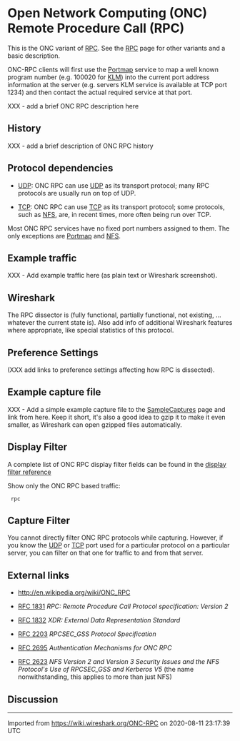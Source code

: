 # Open Network Computing (ONC) Remote Procedure Call (RPC)

This is the ONC variant of [RPC](/RPC). See the [RPC](/RPC) page for other variants and a basic description.

ONC-RPC clients will first use the [Portmap](/Portmap) service to map a well known program number (e.g. 100020 for [KLM](/KLM)) into the current port address information at the server (e.g. servers KLM service is available at TCP port 1234) and then contact the actual required service at that port.

XXX - add a brief ONC RPC description here

## History

XXX - add a brief description of ONC RPC history

## Protocol dependencies

  - [UDP](/UDP): ONC RPC can use [UDP](/UDP) as its transport protocol; many RPC protocols are usually run on top of UDP.

  - [TCP](/TCP): ONC RPC can use [TCP](/TCP) as its transport protocol; some protocols, such as [NFS](/NFS), are, in recent times, more often being run over TCP.

Most ONC RPC services have no fixed port numbers assigned to them. The only exceptions are [Portmap](/Portmap) and [NFS](/NFS).

## Example traffic

XXX - Add example traffic here (as plain text or Wireshark screenshot).

## Wireshark

The RPC dissector is (fully functional, partially functional, not existing, ... whatever the current state is). Also add info of additional Wireshark features where appropriate, like special statistics of this protocol.

## Preference Settings

(XXX add links to preference settings affecting how RPC is dissected).

## Example capture file

XXX - Add a simple example capture file to the [SampleCaptures](/SampleCaptures) page and link from here. Keep it short, it's also a good idea to gzip it to make it even smaller, as Wireshark can open gzipped files automatically.

## Display Filter

A complete list of ONC RPC display filter fields can be found in the [display filter reference](http://www.wireshark.org/docs/dfref/r/rpc.html)

Show only the ONC RPC based traffic:

``` 
 rpc 
```

## Capture Filter

You cannot directly filter ONC RPC protocols while capturing. However, if you know the [UDP](/UDP) or [TCP](/TCP) port used for a particular protocol on a particular server, you can filter on that one for traffic to and from that server.

## External links

  - <http://en.wikipedia.org/wiki/ONC_RPC>

  - [RFC 1831](http://www.ietf.org/rfc/rfc1831.txt) *RPC: Remote Procedure Call Protocol specification: Version 2*

  - [RFC 1832](http://www.ietf.org/rfc/rfc1832.txt) *XDR: External Data Representation Standard*

  - [RFC 2203](http://www.ietf.org/rfc/rfc2203.txt) *RPCSEC\_GSS Protocol Specification*

  - [RFC 2695](http://www.ietf.org/rfc/rfc2695.txt) *Authentication Mechanisms for ONC RPC*

  - [RFC 2623](http://www.ietf.org/rfc/rfc2623.txt) *NFS Version 2 and Version 3 Security Issues and the NFS Protocol's Use of RPCSEC\_GSS and Kerberos V5* (the name nonwithstanding, this applies to more than just NFS)

## Discussion

---

Imported from https://wiki.wireshark.org/ONC-RPC on 2020-08-11 23:17:39 UTC
